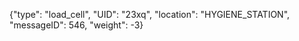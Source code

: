 {"type": "load_cell", "UID": "23xq", "location": "HYGIENE_STATION", "messageID": 546, "weight": -3}
